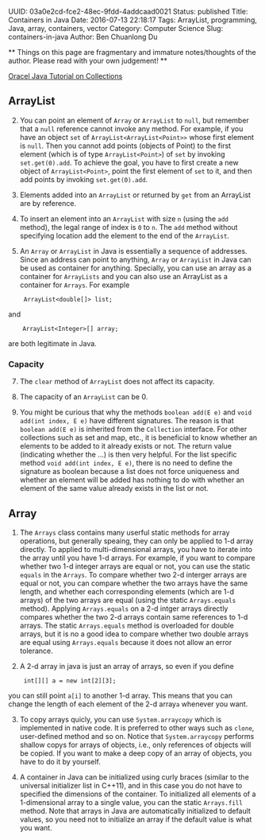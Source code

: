 UUID: 03a0e2cd-fce2-48ec-9fdd-4addcaad0021
Status: published
Title: Containers in Java
Date: 2016-07-13 22:18:17
Tags: ArrayList, programming, Java, array, containers, vector
Category: Computer Science
Slug: containers-in-java
Author: Ben Chuanlong Du

**
Things on this page are
fragmentary and immature notes/thoughts of the author.
Please read with your own judgement!
**


[Oracel Java Tutorial on Collections](http://docs.oracle.com/javase/tutorial/collections/index.html)

## ArrayList

2. You can point an element of `Array` or `ArrayList` to `null`, 
but remember that a `null` reference cannot invoke any method. 
For example, 
if you have an object `set` of `ArrayList<ArrayList<Point>>` whose first element is `null`. 
Then you cannot add points (objects of Point) to the first element 
(which is of type `ArrayList<Point>`) of `set` by invoking `set.get(0).add`. 
To achieve the goal, 
you have to first create a new object of `ArrayList<Point>`, 
point the first element of `set` to it, 
and then add points by invoking `set.get(0).add`.

3. Elements added into an `ArrayList` or returned by `get` from an
ArrayList are by reference.

4. To insert an element into an `ArrayList` with size `n` (using the `add` method), 
the legal range of index is `0` to `n`. 
The `add` method without specifying location add the element to the end of the `ArrayList`.

6. An `Array` or `ArrayList` in Java is essentially a sequence of addresses. 
Since an address can point to anything, 
`Array` or `ArrayList` in Java can be used as container for anything. 
Specially, 
you can use an array as a container for `ArrayLists` 
and you can also use an ArrayList as a container for `Arrays`. 
For example 

        ArrayList<double[]> list;

and 

        ArrayList<Integer>[] array;

are both legitimate in Java.

### Capacity

7. The `clear` method of `ArrayList` does not affect its capacity.

5. The capacity of an `ArrayList` can be 0.

3. You might be curious that why the methods `boolean add(E e)` and `void add(int index, E e)` have different signatures. 
The reason is that `boolean add(E e)` is inherited from the `Collection` interface. 
For other collections such as set and map, etc., 
it is beneficial to know whether an elements to be added to it already exists or not.
The return value (indicating whether the ...) is then very helpful. 
For the list specific method `void add(int index, E e)`,
there is no need to define the signature as boolean because a list does not force uniqueness 
and whether an element will be added has nothing to do with whether an element of the same value already exists in the list or not.

## Array

1. The `Arrays` class contains many userful static methods for array operations,
but generally speaing, 
they can only be applied to 1-d array directly. 
To applied to multi-dimensional arrays, 
you have to iterate into the array until you have 1-d arrays. 
For example, 
if you want to compare whether two 1-d integer arrays are equal or not,
you can use the static `equals` in the `Arrays`. 
To compare whether two 2-d interger arrays are equal or not, 
you can compare whether the two arrays have the same length, 
and whether each corresponding elements (which are 1-d arrays) of the two arrays are equal 
(using the static `Arrays.equals` method). 
Applying `Arrays.equals` on a 2-d intger arrays directly compares whether the two 2-d arrays 
contain same references to 1-d arrays. 
The static `Arrays.equals` method is overloaded for double arrays,
but it is no a good idea to compare whether two double arrays are equal using `Arrays.equals`
because it does not allow an error tolerance.

2. A 2-d array in java is just an array of arrays, 
so even if you define 

        int[][] a = new int[2][3]; 

you can still point `a[i]` to another 1-d array. 
This means that you can change the
length of each element of the 2-d array`a` whenever you want.

3. To copy arrays quicly, 
you can use `System.arraycopy` which is implemented in native code. 
It is preferred to other ways such as `clone`, 
user-defined method and so on. 
Notice that `System.arraycopy` performs shallow copys for arrays of objects,
i.e., only references of objects will be copied. 
If you want to make a deep copy of an array of objects, 
you have to do it by yourself.

4. A container in Java can be initialized using curly braces 
(similar to the universal initializer list in C++11), 
and in this case you do not have to specified the dimensions of the container. 
To initialized all elements of a 1-dimensional array to a single value, 
you can the static `Arrays.fill` method.
Note that arrays in Java are automatically initialized to default values, 
so you need not to initialize an array if the default value is what you want.



